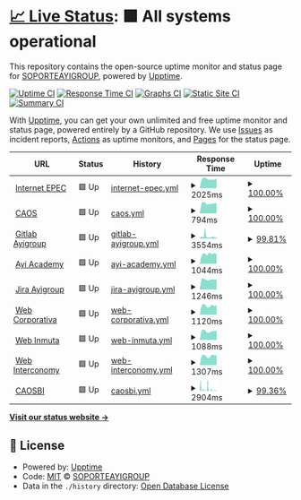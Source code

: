 # [📈 Live Status](https://demo.upptime.js.org): <!--live status--> **🟩 All systems operational**

This repository contains the open-source uptime monitor and status page for [SOPORTEAYIGROUP](https://demo.upptime.js.org), powered by [Upptime](https://github.com/upptime/upptime).

[![Uptime CI](https://github.com/SOPORTEAYIGROUP/AYIGROUP/workflows/Uptime%20CI/badge.svg)](https://github.com/SOPORTEAYIGROUP/AYIGROUP/actions?query=workflow%3A%22Uptime+CI%22)
[![Response Time CI](https://github.com/SOPORTEAYIGROUP/AYIGROUP/workflows/Response%20Time%20CI/badge.svg)](https://github.com/SOPORTEAYIGROUP/AYIGROUP/actions?query=workflow%3A%22Response+Time+CI%22)
[![Graphs CI](https://github.com/SOPORTEAYIGROUP/AYIGROUP/workflows/Graphs%20CI/badge.svg)](https://github.com/SOPORTEAYIGROUP/AYIGROUP/actions?query=workflow%3A%22Graphs+CI%22)
[![Static Site CI](https://github.com/SOPORTEAYIGROUP/AYIGROUP/workflows/Static%20Site%20CI/badge.svg)](https://github.com/SOPORTEAYIGROUP/AYIGROUP/actions?query=workflow%3A%22Static+Site+CI%22)
[![Summary CI](https://github.com/SOPORTEAYIGROUP/AYIGROUP/workflows/Summary%20CI/badge.svg)](https://github.com/SOPORTEAYIGROUP/AYIGROUP/actions?query=workflow%3A%22Summary+CI%22)

With [Upptime](https://upptime.js.org), you can get your own unlimited and free uptime monitor and status page, powered entirely by a GitHub repository. We use [Issues](https://github.com/SOPORTEAYIGROUP/AYIGROUP/issues) as incident reports, [Actions](https://github.com/SOPORTEAYIGROUP/AYIGROUP/actions) as uptime monitors, and [Pages](https://demo.upptime.js.org) for the status page.

<!--start: status pages-->
<!-- This summary is generated by Upptime (https://github.com/upptime/upptime) -->
<!-- Do not edit this manually, your changes will be overwritten -->
<!-- prettier-ignore -->
| URL | Status | History | Response Time | Uptime |
| --- | ------ | ------- | ------------- | ------ |
| <img alt="" src="https://icons.duckduckgo.com/ip3/null.ico" height="13"> [Internet EPEC](190.96.117.110) | 🟩 Up | [internet-epec.yml](https://github.com/SOPORTEAYIGROUP/AYIGROUP/commits/HEAD/history/internet-epec.yml) | <details><summary><img alt="Response time graph" src="./graphs/internet-epec/response-time-week.png" height="20"> 2025ms</summary><br><a href="https://SOPORTEAYIGROUP.github.io/AYIGROUP/history/internet-epec"><img alt="Response time 1883" src="https://img.shields.io/endpoint?url=https%3A%2F%2Fraw.githubusercontent.com%2FSOPORTEAYIGROUP%2FAYIGROUP%2FHEAD%2Fapi%2Finternet-epec%2Fresponse-time.json"></a><br><a href="https://SOPORTEAYIGROUP.github.io/AYIGROUP/history/internet-epec"><img alt="24-hour response time 2158" src="https://img.shields.io/endpoint?url=https%3A%2F%2Fraw.githubusercontent.com%2FSOPORTEAYIGROUP%2FAYIGROUP%2FHEAD%2Fapi%2Finternet-epec%2Fresponse-time-day.json"></a><br><a href="https://SOPORTEAYIGROUP.github.io/AYIGROUP/history/internet-epec"><img alt="7-day response time 2025" src="https://img.shields.io/endpoint?url=https%3A%2F%2Fraw.githubusercontent.com%2FSOPORTEAYIGROUP%2FAYIGROUP%2FHEAD%2Fapi%2Finternet-epec%2Fresponse-time-week.json"></a><br><a href="https://SOPORTEAYIGROUP.github.io/AYIGROUP/history/internet-epec"><img alt="30-day response time 1917" src="https://img.shields.io/endpoint?url=https%3A%2F%2Fraw.githubusercontent.com%2FSOPORTEAYIGROUP%2FAYIGROUP%2FHEAD%2Fapi%2Finternet-epec%2Fresponse-time-month.json"></a><br><a href="https://SOPORTEAYIGROUP.github.io/AYIGROUP/history/internet-epec"><img alt="1-year response time 1883" src="https://img.shields.io/endpoint?url=https%3A%2F%2Fraw.githubusercontent.com%2FSOPORTEAYIGROUP%2FAYIGROUP%2FHEAD%2Fapi%2Finternet-epec%2Fresponse-time-year.json"></a></details> | <details><summary><a href="https://SOPORTEAYIGROUP.github.io/AYIGROUP/history/internet-epec">100.00%</a></summary><a href="https://SOPORTEAYIGROUP.github.io/AYIGROUP/history/internet-epec"><img alt="All-time uptime 96.44%" src="https://img.shields.io/endpoint?url=https%3A%2F%2Fraw.githubusercontent.com%2FSOPORTEAYIGROUP%2FAYIGROUP%2FHEAD%2Fapi%2Finternet-epec%2Fuptime.json"></a><br><a href="https://SOPORTEAYIGROUP.github.io/AYIGROUP/history/internet-epec"><img alt="24-hour uptime 100.00%" src="https://img.shields.io/endpoint?url=https%3A%2F%2Fraw.githubusercontent.com%2FSOPORTEAYIGROUP%2FAYIGROUP%2FHEAD%2Fapi%2Finternet-epec%2Fuptime-day.json"></a><br><a href="https://SOPORTEAYIGROUP.github.io/AYIGROUP/history/internet-epec"><img alt="7-day uptime 100.00%" src="https://img.shields.io/endpoint?url=https%3A%2F%2Fraw.githubusercontent.com%2FSOPORTEAYIGROUP%2FAYIGROUP%2FHEAD%2Fapi%2Finternet-epec%2Fuptime-week.json"></a><br><a href="https://SOPORTEAYIGROUP.github.io/AYIGROUP/history/internet-epec"><img alt="30-day uptime 96.30%" src="https://img.shields.io/endpoint?url=https%3A%2F%2Fraw.githubusercontent.com%2FSOPORTEAYIGROUP%2FAYIGROUP%2FHEAD%2Fapi%2Finternet-epec%2Fuptime-month.json"></a><br><a href="https://SOPORTEAYIGROUP.github.io/AYIGROUP/history/internet-epec"><img alt="1-year uptime 96.44%" src="https://img.shields.io/endpoint?url=https%3A%2F%2Fraw.githubusercontent.com%2FSOPORTEAYIGROUP%2FAYIGROUP%2FHEAD%2Fapi%2Finternet-epec%2Fuptime-year.json"></a></details>
| <img alt="" src="https://icons.duckduckgo.com/ip3/caos.ayi-asociados.com.ico" height="13"> [CAOS](http://caos.ayi-asociados.com/) | 🟩 Up | [caos.yml](https://github.com/SOPORTEAYIGROUP/AYIGROUP/commits/HEAD/history/caos.yml) | <details><summary><img alt="Response time graph" src="./graphs/caos/response-time-week.png" height="20"> 794ms</summary><br><a href="https://SOPORTEAYIGROUP.github.io/AYIGROUP/history/caos"><img alt="Response time 895" src="https://img.shields.io/endpoint?url=https%3A%2F%2Fraw.githubusercontent.com%2FSOPORTEAYIGROUP%2FAYIGROUP%2FHEAD%2Fapi%2Fcaos%2Fresponse-time.json"></a><br><a href="https://SOPORTEAYIGROUP.github.io/AYIGROUP/history/caos"><img alt="24-hour response time 823" src="https://img.shields.io/endpoint?url=https%3A%2F%2Fraw.githubusercontent.com%2FSOPORTEAYIGROUP%2FAYIGROUP%2FHEAD%2Fapi%2Fcaos%2Fresponse-time-day.json"></a><br><a href="https://SOPORTEAYIGROUP.github.io/AYIGROUP/history/caos"><img alt="7-day response time 794" src="https://img.shields.io/endpoint?url=https%3A%2F%2Fraw.githubusercontent.com%2FSOPORTEAYIGROUP%2FAYIGROUP%2FHEAD%2Fapi%2Fcaos%2Fresponse-time-week.json"></a><br><a href="https://SOPORTEAYIGROUP.github.io/AYIGROUP/history/caos"><img alt="30-day response time 881" src="https://img.shields.io/endpoint?url=https%3A%2F%2Fraw.githubusercontent.com%2FSOPORTEAYIGROUP%2FAYIGROUP%2FHEAD%2Fapi%2Fcaos%2Fresponse-time-month.json"></a><br><a href="https://SOPORTEAYIGROUP.github.io/AYIGROUP/history/caos"><img alt="1-year response time 903" src="https://img.shields.io/endpoint?url=https%3A%2F%2Fraw.githubusercontent.com%2FSOPORTEAYIGROUP%2FAYIGROUP%2FHEAD%2Fapi%2Fcaos%2Fresponse-time-year.json"></a></details> | <details><summary><a href="https://SOPORTEAYIGROUP.github.io/AYIGROUP/history/caos">100.00%</a></summary><a href="https://SOPORTEAYIGROUP.github.io/AYIGROUP/history/caos"><img alt="All-time uptime 98.76%" src="https://img.shields.io/endpoint?url=https%3A%2F%2Fraw.githubusercontent.com%2FSOPORTEAYIGROUP%2FAYIGROUP%2FHEAD%2Fapi%2Fcaos%2Fuptime.json"></a><br><a href="https://SOPORTEAYIGROUP.github.io/AYIGROUP/history/caos"><img alt="24-hour uptime 100.00%" src="https://img.shields.io/endpoint?url=https%3A%2F%2Fraw.githubusercontent.com%2FSOPORTEAYIGROUP%2FAYIGROUP%2FHEAD%2Fapi%2Fcaos%2Fuptime-day.json"></a><br><a href="https://SOPORTEAYIGROUP.github.io/AYIGROUP/history/caos"><img alt="7-day uptime 100.00%" src="https://img.shields.io/endpoint?url=https%3A%2F%2Fraw.githubusercontent.com%2FSOPORTEAYIGROUP%2FAYIGROUP%2FHEAD%2Fapi%2Fcaos%2Fuptime-week.json"></a><br><a href="https://SOPORTEAYIGROUP.github.io/AYIGROUP/history/caos"><img alt="30-day uptime 94.18%" src="https://img.shields.io/endpoint?url=https%3A%2F%2Fraw.githubusercontent.com%2FSOPORTEAYIGROUP%2FAYIGROUP%2FHEAD%2Fapi%2Fcaos%2Fuptime-month.json"></a><br><a href="https://SOPORTEAYIGROUP.github.io/AYIGROUP/history/caos"><img alt="1-year uptime 98.68%" src="https://img.shields.io/endpoint?url=https%3A%2F%2Fraw.githubusercontent.com%2FSOPORTEAYIGROUP%2FAYIGROUP%2FHEAD%2Fapi%2Fcaos%2Fuptime-year.json"></a></details>
| <img alt="" src="https://icons.duckduckgo.com/ip3/gitlab.ayi-asociados.com.ico" height="13"> [Gitlab Ayigroup](https://gitlab.ayi-asociados.com/) | 🟩 Up | [gitlab-ayigroup.yml](https://github.com/SOPORTEAYIGROUP/AYIGROUP/commits/HEAD/history/gitlab-ayigroup.yml) | <details><summary><img alt="Response time graph" src="./graphs/gitlab-ayigroup/response-time-week.png" height="20"> 3554ms</summary><br><a href="https://SOPORTEAYIGROUP.github.io/AYIGROUP/history/gitlab-ayigroup"><img alt="Response time 3235" src="https://img.shields.io/endpoint?url=https%3A%2F%2Fraw.githubusercontent.com%2FSOPORTEAYIGROUP%2FAYIGROUP%2FHEAD%2Fapi%2Fgitlab-ayigroup%2Fresponse-time.json"></a><br><a href="https://SOPORTEAYIGROUP.github.io/AYIGROUP/history/gitlab-ayigroup"><img alt="24-hour response time 1870" src="https://img.shields.io/endpoint?url=https%3A%2F%2Fraw.githubusercontent.com%2FSOPORTEAYIGROUP%2FAYIGROUP%2FHEAD%2Fapi%2Fgitlab-ayigroup%2Fresponse-time-day.json"></a><br><a href="https://SOPORTEAYIGROUP.github.io/AYIGROUP/history/gitlab-ayigroup"><img alt="7-day response time 3554" src="https://img.shields.io/endpoint?url=https%3A%2F%2Fraw.githubusercontent.com%2FSOPORTEAYIGROUP%2FAYIGROUP%2FHEAD%2Fapi%2Fgitlab-ayigroup%2Fresponse-time-week.json"></a><br><a href="https://SOPORTEAYIGROUP.github.io/AYIGROUP/history/gitlab-ayigroup"><img alt="30-day response time 4560" src="https://img.shields.io/endpoint?url=https%3A%2F%2Fraw.githubusercontent.com%2FSOPORTEAYIGROUP%2FAYIGROUP%2FHEAD%2Fapi%2Fgitlab-ayigroup%2Fresponse-time-month.json"></a><br><a href="https://SOPORTEAYIGROUP.github.io/AYIGROUP/history/gitlab-ayigroup"><img alt="1-year response time 3358" src="https://img.shields.io/endpoint?url=https%3A%2F%2Fraw.githubusercontent.com%2FSOPORTEAYIGROUP%2FAYIGROUP%2FHEAD%2Fapi%2Fgitlab-ayigroup%2Fresponse-time-year.json"></a></details> | <details><summary><a href="https://SOPORTEAYIGROUP.github.io/AYIGROUP/history/gitlab-ayigroup">99.81%</a></summary><a href="https://SOPORTEAYIGROUP.github.io/AYIGROUP/history/gitlab-ayigroup"><img alt="All-time uptime 98.82%" src="https://img.shields.io/endpoint?url=https%3A%2F%2Fraw.githubusercontent.com%2FSOPORTEAYIGROUP%2FAYIGROUP%2FHEAD%2Fapi%2Fgitlab-ayigroup%2Fuptime.json"></a><br><a href="https://SOPORTEAYIGROUP.github.io/AYIGROUP/history/gitlab-ayigroup"><img alt="24-hour uptime 100.00%" src="https://img.shields.io/endpoint?url=https%3A%2F%2Fraw.githubusercontent.com%2FSOPORTEAYIGROUP%2FAYIGROUP%2FHEAD%2Fapi%2Fgitlab-ayigroup%2Fuptime-day.json"></a><br><a href="https://SOPORTEAYIGROUP.github.io/AYIGROUP/history/gitlab-ayigroup"><img alt="7-day uptime 99.81%" src="https://img.shields.io/endpoint?url=https%3A%2F%2Fraw.githubusercontent.com%2FSOPORTEAYIGROUP%2FAYIGROUP%2FHEAD%2Fapi%2Fgitlab-ayigroup%2Fuptime-week.json"></a><br><a href="https://SOPORTEAYIGROUP.github.io/AYIGROUP/history/gitlab-ayigroup"><img alt="30-day uptime 96.12%" src="https://img.shields.io/endpoint?url=https%3A%2F%2Fraw.githubusercontent.com%2FSOPORTEAYIGROUP%2FAYIGROUP%2FHEAD%2Fapi%2Fgitlab-ayigroup%2Fuptime-month.json"></a><br><a href="https://SOPORTEAYIGROUP.github.io/AYIGROUP/history/gitlab-ayigroup"><img alt="1-year uptime 98.93%" src="https://img.shields.io/endpoint?url=https%3A%2F%2Fraw.githubusercontent.com%2FSOPORTEAYIGROUP%2FAYIGROUP%2FHEAD%2Fapi%2Fgitlab-ayigroup%2Fuptime-year.json"></a></details>
| <img alt="" src="https://icons.duckduckgo.com/ip3/ayi.academy.ico" height="13"> [Ayi Academy](https://ayi.academy/) | 🟩 Up | [ayi-academy.yml](https://github.com/SOPORTEAYIGROUP/AYIGROUP/commits/HEAD/history/ayi-academy.yml) | <details><summary><img alt="Response time graph" src="./graphs/ayi-academy/response-time-week.png" height="20"> 1044ms</summary><br><a href="https://SOPORTEAYIGROUP.github.io/AYIGROUP/history/ayi-academy"><img alt="Response time 1925" src="https://img.shields.io/endpoint?url=https%3A%2F%2Fraw.githubusercontent.com%2FSOPORTEAYIGROUP%2FAYIGROUP%2FHEAD%2Fapi%2Fayi-academy%2Fresponse-time.json"></a><br><a href="https://SOPORTEAYIGROUP.github.io/AYIGROUP/history/ayi-academy"><img alt="24-hour response time 1001" src="https://img.shields.io/endpoint?url=https%3A%2F%2Fraw.githubusercontent.com%2FSOPORTEAYIGROUP%2FAYIGROUP%2FHEAD%2Fapi%2Fayi-academy%2Fresponse-time-day.json"></a><br><a href="https://SOPORTEAYIGROUP.github.io/AYIGROUP/history/ayi-academy"><img alt="7-day response time 1044" src="https://img.shields.io/endpoint?url=https%3A%2F%2Fraw.githubusercontent.com%2FSOPORTEAYIGROUP%2FAYIGROUP%2FHEAD%2Fapi%2Fayi-academy%2Fresponse-time-week.json"></a><br><a href="https://SOPORTEAYIGROUP.github.io/AYIGROUP/history/ayi-academy"><img alt="30-day response time 1786" src="https://img.shields.io/endpoint?url=https%3A%2F%2Fraw.githubusercontent.com%2FSOPORTEAYIGROUP%2FAYIGROUP%2FHEAD%2Fapi%2Fayi-academy%2Fresponse-time-month.json"></a><br><a href="https://SOPORTEAYIGROUP.github.io/AYIGROUP/history/ayi-academy"><img alt="1-year response time 1999" src="https://img.shields.io/endpoint?url=https%3A%2F%2Fraw.githubusercontent.com%2FSOPORTEAYIGROUP%2FAYIGROUP%2FHEAD%2Fapi%2Fayi-academy%2Fresponse-time-year.json"></a></details> | <details><summary><a href="https://SOPORTEAYIGROUP.github.io/AYIGROUP/history/ayi-academy">100.00%</a></summary><a href="https://SOPORTEAYIGROUP.github.io/AYIGROUP/history/ayi-academy"><img alt="All-time uptime 97.35%" src="https://img.shields.io/endpoint?url=https%3A%2F%2Fraw.githubusercontent.com%2FSOPORTEAYIGROUP%2FAYIGROUP%2FHEAD%2Fapi%2Fayi-academy%2Fuptime.json"></a><br><a href="https://SOPORTEAYIGROUP.github.io/AYIGROUP/history/ayi-academy"><img alt="24-hour uptime 100.00%" src="https://img.shields.io/endpoint?url=https%3A%2F%2Fraw.githubusercontent.com%2FSOPORTEAYIGROUP%2FAYIGROUP%2FHEAD%2Fapi%2Fayi-academy%2Fuptime-day.json"></a><br><a href="https://SOPORTEAYIGROUP.github.io/AYIGROUP/history/ayi-academy"><img alt="7-day uptime 100.00%" src="https://img.shields.io/endpoint?url=https%3A%2F%2Fraw.githubusercontent.com%2FSOPORTEAYIGROUP%2FAYIGROUP%2FHEAD%2Fapi%2Fayi-academy%2Fuptime-week.json"></a><br><a href="https://SOPORTEAYIGROUP.github.io/AYIGROUP/history/ayi-academy"><img alt="30-day uptime 94.43%" src="https://img.shields.io/endpoint?url=https%3A%2F%2Fraw.githubusercontent.com%2FSOPORTEAYIGROUP%2FAYIGROUP%2FHEAD%2Fapi%2Fayi-academy%2Fuptime-month.json"></a><br><a href="https://SOPORTEAYIGROUP.github.io/AYIGROUP/history/ayi-academy"><img alt="1-year uptime 97.19%" src="https://img.shields.io/endpoint?url=https%3A%2F%2Fraw.githubusercontent.com%2FSOPORTEAYIGROUP%2FAYIGROUP%2FHEAD%2Fapi%2Fayi-academy%2Fuptime-year.json"></a></details>
| <img alt="" src="https://icons.duckduckgo.com/ip3/jira.ayi-asociados.com.ico" height="13"> [Jira Ayigroup](https://jira.ayi-asociados.com/) | 🟩 Up | [jira-ayigroup.yml](https://github.com/SOPORTEAYIGROUP/AYIGROUP/commits/HEAD/history/jira-ayigroup.yml) | <details><summary><img alt="Response time graph" src="./graphs/jira-ayigroup/response-time-week.png" height="20"> 1246ms</summary><br><a href="https://SOPORTEAYIGROUP.github.io/AYIGROUP/history/jira-ayigroup"><img alt="Response time 1319" src="https://img.shields.io/endpoint?url=https%3A%2F%2Fraw.githubusercontent.com%2FSOPORTEAYIGROUP%2FAYIGROUP%2FHEAD%2Fapi%2Fjira-ayigroup%2Fresponse-time.json"></a><br><a href="https://SOPORTEAYIGROUP.github.io/AYIGROUP/history/jira-ayigroup"><img alt="24-hour response time 1211" src="https://img.shields.io/endpoint?url=https%3A%2F%2Fraw.githubusercontent.com%2FSOPORTEAYIGROUP%2FAYIGROUP%2FHEAD%2Fapi%2Fjira-ayigroup%2Fresponse-time-day.json"></a><br><a href="https://SOPORTEAYIGROUP.github.io/AYIGROUP/history/jira-ayigroup"><img alt="7-day response time 1246" src="https://img.shields.io/endpoint?url=https%3A%2F%2Fraw.githubusercontent.com%2FSOPORTEAYIGROUP%2FAYIGROUP%2FHEAD%2Fapi%2Fjira-ayigroup%2Fresponse-time-week.json"></a><br><a href="https://SOPORTEAYIGROUP.github.io/AYIGROUP/history/jira-ayigroup"><img alt="30-day response time 1221" src="https://img.shields.io/endpoint?url=https%3A%2F%2Fraw.githubusercontent.com%2FSOPORTEAYIGROUP%2FAYIGROUP%2FHEAD%2Fapi%2Fjira-ayigroup%2Fresponse-time-month.json"></a><br><a href="https://SOPORTEAYIGROUP.github.io/AYIGROUP/history/jira-ayigroup"><img alt="1-year response time 1330" src="https://img.shields.io/endpoint?url=https%3A%2F%2Fraw.githubusercontent.com%2FSOPORTEAYIGROUP%2FAYIGROUP%2FHEAD%2Fapi%2Fjira-ayigroup%2Fresponse-time-year.json"></a></details> | <details><summary><a href="https://SOPORTEAYIGROUP.github.io/AYIGROUP/history/jira-ayigroup">100.00%</a></summary><a href="https://SOPORTEAYIGROUP.github.io/AYIGROUP/history/jira-ayigroup"><img alt="All-time uptime 98.67%" src="https://img.shields.io/endpoint?url=https%3A%2F%2Fraw.githubusercontent.com%2FSOPORTEAYIGROUP%2FAYIGROUP%2FHEAD%2Fapi%2Fjira-ayigroup%2Fuptime.json"></a><br><a href="https://SOPORTEAYIGROUP.github.io/AYIGROUP/history/jira-ayigroup"><img alt="24-hour uptime 100.00%" src="https://img.shields.io/endpoint?url=https%3A%2F%2Fraw.githubusercontent.com%2FSOPORTEAYIGROUP%2FAYIGROUP%2FHEAD%2Fapi%2Fjira-ayigroup%2Fuptime-day.json"></a><br><a href="https://SOPORTEAYIGROUP.github.io/AYIGROUP/history/jira-ayigroup"><img alt="7-day uptime 100.00%" src="https://img.shields.io/endpoint?url=https%3A%2F%2Fraw.githubusercontent.com%2FSOPORTEAYIGROUP%2FAYIGROUP%2FHEAD%2Fapi%2Fjira-ayigroup%2Fuptime-week.json"></a><br><a href="https://SOPORTEAYIGROUP.github.io/AYIGROUP/history/jira-ayigroup"><img alt="30-day uptime 94.43%" src="https://img.shields.io/endpoint?url=https%3A%2F%2Fraw.githubusercontent.com%2FSOPORTEAYIGROUP%2FAYIGROUP%2FHEAD%2Fapi%2Fjira-ayigroup%2Fuptime-month.json"></a><br><a href="https://SOPORTEAYIGROUP.github.io/AYIGROUP/history/jira-ayigroup"><img alt="1-year uptime 98.59%" src="https://img.shields.io/endpoint?url=https%3A%2F%2Fraw.githubusercontent.com%2FSOPORTEAYIGROUP%2FAYIGROUP%2FHEAD%2Fapi%2Fjira-ayigroup%2Fuptime-year.json"></a></details>
| <img alt="" src="https://icons.duckduckgo.com/ip3/ayi.group.ico" height="13"> [Web Corporativa](https://ayi.group/) | 🟩 Up | [web-corporativa.yml](https://github.com/SOPORTEAYIGROUP/AYIGROUP/commits/HEAD/history/web-corporativa.yml) | <details><summary><img alt="Response time graph" src="./graphs/web-corporativa/response-time-week.png" height="20"> 1120ms</summary><br><a href="https://SOPORTEAYIGROUP.github.io/AYIGROUP/history/web-corporativa"><img alt="Response time 1460" src="https://img.shields.io/endpoint?url=https%3A%2F%2Fraw.githubusercontent.com%2FSOPORTEAYIGROUP%2FAYIGROUP%2FHEAD%2Fapi%2Fweb-corporativa%2Fresponse-time.json"></a><br><a href="https://SOPORTEAYIGROUP.github.io/AYIGROUP/history/web-corporativa"><img alt="24-hour response time 1199" src="https://img.shields.io/endpoint?url=https%3A%2F%2Fraw.githubusercontent.com%2FSOPORTEAYIGROUP%2FAYIGROUP%2FHEAD%2Fapi%2Fweb-corporativa%2Fresponse-time-day.json"></a><br><a href="https://SOPORTEAYIGROUP.github.io/AYIGROUP/history/web-corporativa"><img alt="7-day response time 1120" src="https://img.shields.io/endpoint?url=https%3A%2F%2Fraw.githubusercontent.com%2FSOPORTEAYIGROUP%2FAYIGROUP%2FHEAD%2Fapi%2Fweb-corporativa%2Fresponse-time-week.json"></a><br><a href="https://SOPORTEAYIGROUP.github.io/AYIGROUP/history/web-corporativa"><img alt="30-day response time 1147" src="https://img.shields.io/endpoint?url=https%3A%2F%2Fraw.githubusercontent.com%2FSOPORTEAYIGROUP%2FAYIGROUP%2FHEAD%2Fapi%2Fweb-corporativa%2Fresponse-time-month.json"></a><br><a href="https://SOPORTEAYIGROUP.github.io/AYIGROUP/history/web-corporativa"><img alt="1-year response time 1464" src="https://img.shields.io/endpoint?url=https%3A%2F%2Fraw.githubusercontent.com%2FSOPORTEAYIGROUP%2FAYIGROUP%2FHEAD%2Fapi%2Fweb-corporativa%2Fresponse-time-year.json"></a></details> | <details><summary><a href="https://SOPORTEAYIGROUP.github.io/AYIGROUP/history/web-corporativa">100.00%</a></summary><a href="https://SOPORTEAYIGROUP.github.io/AYIGROUP/history/web-corporativa"><img alt="All-time uptime 99.31%" src="https://img.shields.io/endpoint?url=https%3A%2F%2Fraw.githubusercontent.com%2FSOPORTEAYIGROUP%2FAYIGROUP%2FHEAD%2Fapi%2Fweb-corporativa%2Fuptime.json"></a><br><a href="https://SOPORTEAYIGROUP.github.io/AYIGROUP/history/web-corporativa"><img alt="24-hour uptime 100.00%" src="https://img.shields.io/endpoint?url=https%3A%2F%2Fraw.githubusercontent.com%2FSOPORTEAYIGROUP%2FAYIGROUP%2FHEAD%2Fapi%2Fweb-corporativa%2Fuptime-day.json"></a><br><a href="https://SOPORTEAYIGROUP.github.io/AYIGROUP/history/web-corporativa"><img alt="7-day uptime 100.00%" src="https://img.shields.io/endpoint?url=https%3A%2F%2Fraw.githubusercontent.com%2FSOPORTEAYIGROUP%2FAYIGROUP%2FHEAD%2Fapi%2Fweb-corporativa%2Fuptime-week.json"></a><br><a href="https://SOPORTEAYIGROUP.github.io/AYIGROUP/history/web-corporativa"><img alt="30-day uptime 100.00%" src="https://img.shields.io/endpoint?url=https%3A%2F%2Fraw.githubusercontent.com%2FSOPORTEAYIGROUP%2FAYIGROUP%2FHEAD%2Fapi%2Fweb-corporativa%2Fuptime-month.json"></a><br><a href="https://SOPORTEAYIGROUP.github.io/AYIGROUP/history/web-corporativa"><img alt="1-year uptime 99.27%" src="https://img.shields.io/endpoint?url=https%3A%2F%2Fraw.githubusercontent.com%2FSOPORTEAYIGROUP%2FAYIGROUP%2FHEAD%2Fapi%2Fweb-corporativa%2Fuptime-year.json"></a></details>
| <img alt="" src="https://icons.duckduckgo.com/ip3/inmuta.com.ico" height="13"> [Web Inmuta](https://inmuta.com/) | 🟩 Up | [web-inmuta.yml](https://github.com/SOPORTEAYIGROUP/AYIGROUP/commits/HEAD/history/web-inmuta.yml) | <details><summary><img alt="Response time graph" src="./graphs/web-inmuta/response-time-week.png" height="20"> 1088ms</summary><br><a href="https://SOPORTEAYIGROUP.github.io/AYIGROUP/history/web-inmuta"><img alt="Response time 1099" src="https://img.shields.io/endpoint?url=https%3A%2F%2Fraw.githubusercontent.com%2FSOPORTEAYIGROUP%2FAYIGROUP%2FHEAD%2Fapi%2Fweb-inmuta%2Fresponse-time.json"></a><br><a href="https://SOPORTEAYIGROUP.github.io/AYIGROUP/history/web-inmuta"><img alt="24-hour response time 1160" src="https://img.shields.io/endpoint?url=https%3A%2F%2Fraw.githubusercontent.com%2FSOPORTEAYIGROUP%2FAYIGROUP%2FHEAD%2Fapi%2Fweb-inmuta%2Fresponse-time-day.json"></a><br><a href="https://SOPORTEAYIGROUP.github.io/AYIGROUP/history/web-inmuta"><img alt="7-day response time 1088" src="https://img.shields.io/endpoint?url=https%3A%2F%2Fraw.githubusercontent.com%2FSOPORTEAYIGROUP%2FAYIGROUP%2FHEAD%2Fapi%2Fweb-inmuta%2Fresponse-time-week.json"></a><br><a href="https://SOPORTEAYIGROUP.github.io/AYIGROUP/history/web-inmuta"><img alt="30-day response time 1100" src="https://img.shields.io/endpoint?url=https%3A%2F%2Fraw.githubusercontent.com%2FSOPORTEAYIGROUP%2FAYIGROUP%2FHEAD%2Fapi%2Fweb-inmuta%2Fresponse-time-month.json"></a><br><a href="https://SOPORTEAYIGROUP.github.io/AYIGROUP/history/web-inmuta"><img alt="1-year response time 1098" src="https://img.shields.io/endpoint?url=https%3A%2F%2Fraw.githubusercontent.com%2FSOPORTEAYIGROUP%2FAYIGROUP%2FHEAD%2Fapi%2Fweb-inmuta%2Fresponse-time-year.json"></a></details> | <details><summary><a href="https://SOPORTEAYIGROUP.github.io/AYIGROUP/history/web-inmuta">100.00%</a></summary><a href="https://SOPORTEAYIGROUP.github.io/AYIGROUP/history/web-inmuta"><img alt="All-time uptime 99.59%" src="https://img.shields.io/endpoint?url=https%3A%2F%2Fraw.githubusercontent.com%2FSOPORTEAYIGROUP%2FAYIGROUP%2FHEAD%2Fapi%2Fweb-inmuta%2Fuptime.json"></a><br><a href="https://SOPORTEAYIGROUP.github.io/AYIGROUP/history/web-inmuta"><img alt="24-hour uptime 100.00%" src="https://img.shields.io/endpoint?url=https%3A%2F%2Fraw.githubusercontent.com%2FSOPORTEAYIGROUP%2FAYIGROUP%2FHEAD%2Fapi%2Fweb-inmuta%2Fuptime-day.json"></a><br><a href="https://SOPORTEAYIGROUP.github.io/AYIGROUP/history/web-inmuta"><img alt="7-day uptime 100.00%" src="https://img.shields.io/endpoint?url=https%3A%2F%2Fraw.githubusercontent.com%2FSOPORTEAYIGROUP%2FAYIGROUP%2FHEAD%2Fapi%2Fweb-inmuta%2Fuptime-week.json"></a><br><a href="https://SOPORTEAYIGROUP.github.io/AYIGROUP/history/web-inmuta"><img alt="30-day uptime 100.00%" src="https://img.shields.io/endpoint?url=https%3A%2F%2Fraw.githubusercontent.com%2FSOPORTEAYIGROUP%2FAYIGROUP%2FHEAD%2Fapi%2Fweb-inmuta%2Fuptime-month.json"></a><br><a href="https://SOPORTEAYIGROUP.github.io/AYIGROUP/history/web-inmuta"><img alt="1-year uptime 99.56%" src="https://img.shields.io/endpoint?url=https%3A%2F%2Fraw.githubusercontent.com%2FSOPORTEAYIGROUP%2FAYIGROUP%2FHEAD%2Fapi%2Fweb-inmuta%2Fuptime-year.json"></a></details>
| <img alt="" src="https://icons.duckduckgo.com/ip3/interconomy.biz.ico" height="13"> [Web Interconomy](https://interconomy.biz/) | 🟩 Up | [web-interconomy.yml](https://github.com/SOPORTEAYIGROUP/AYIGROUP/commits/HEAD/history/web-interconomy.yml) | <details><summary><img alt="Response time graph" src="./graphs/web-interconomy/response-time-week.png" height="20"> 1307ms</summary><br><a href="https://SOPORTEAYIGROUP.github.io/AYIGROUP/history/web-interconomy"><img alt="Response time 1342" src="https://img.shields.io/endpoint?url=https%3A%2F%2Fraw.githubusercontent.com%2FSOPORTEAYIGROUP%2FAYIGROUP%2FHEAD%2Fapi%2Fweb-interconomy%2Fresponse-time.json"></a><br><a href="https://SOPORTEAYIGROUP.github.io/AYIGROUP/history/web-interconomy"><img alt="24-hour response time 1360" src="https://img.shields.io/endpoint?url=https%3A%2F%2Fraw.githubusercontent.com%2FSOPORTEAYIGROUP%2FAYIGROUP%2FHEAD%2Fapi%2Fweb-interconomy%2Fresponse-time-day.json"></a><br><a href="https://SOPORTEAYIGROUP.github.io/AYIGROUP/history/web-interconomy"><img alt="7-day response time 1307" src="https://img.shields.io/endpoint?url=https%3A%2F%2Fraw.githubusercontent.com%2FSOPORTEAYIGROUP%2FAYIGROUP%2FHEAD%2Fapi%2Fweb-interconomy%2Fresponse-time-week.json"></a><br><a href="https://SOPORTEAYIGROUP.github.io/AYIGROUP/history/web-interconomy"><img alt="30-day response time 1357" src="https://img.shields.io/endpoint?url=https%3A%2F%2Fraw.githubusercontent.com%2FSOPORTEAYIGROUP%2FAYIGROUP%2FHEAD%2Fapi%2Fweb-interconomy%2Fresponse-time-month.json"></a><br><a href="https://SOPORTEAYIGROUP.github.io/AYIGROUP/history/web-interconomy"><img alt="1-year response time 1352" src="https://img.shields.io/endpoint?url=https%3A%2F%2Fraw.githubusercontent.com%2FSOPORTEAYIGROUP%2FAYIGROUP%2FHEAD%2Fapi%2Fweb-interconomy%2Fresponse-time-year.json"></a></details> | <details><summary><a href="https://SOPORTEAYIGROUP.github.io/AYIGROUP/history/web-interconomy">100.00%</a></summary><a href="https://SOPORTEAYIGROUP.github.io/AYIGROUP/history/web-interconomy"><img alt="All-time uptime 98.41%" src="https://img.shields.io/endpoint?url=https%3A%2F%2Fraw.githubusercontent.com%2FSOPORTEAYIGROUP%2FAYIGROUP%2FHEAD%2Fapi%2Fweb-interconomy%2Fuptime.json"></a><br><a href="https://SOPORTEAYIGROUP.github.io/AYIGROUP/history/web-interconomy"><img alt="24-hour uptime 100.00%" src="https://img.shields.io/endpoint?url=https%3A%2F%2Fraw.githubusercontent.com%2FSOPORTEAYIGROUP%2FAYIGROUP%2FHEAD%2Fapi%2Fweb-interconomy%2Fuptime-day.json"></a><br><a href="https://SOPORTEAYIGROUP.github.io/AYIGROUP/history/web-interconomy"><img alt="7-day uptime 100.00%" src="https://img.shields.io/endpoint?url=https%3A%2F%2Fraw.githubusercontent.com%2FSOPORTEAYIGROUP%2FAYIGROUP%2FHEAD%2Fapi%2Fweb-interconomy%2Fuptime-week.json"></a><br><a href="https://SOPORTEAYIGROUP.github.io/AYIGROUP/history/web-interconomy"><img alt="30-day uptime 100.00%" src="https://img.shields.io/endpoint?url=https%3A%2F%2Fraw.githubusercontent.com%2FSOPORTEAYIGROUP%2FAYIGROUP%2FHEAD%2Fapi%2Fweb-interconomy%2Fuptime-month.json"></a><br><a href="https://SOPORTEAYIGROUP.github.io/AYIGROUP/history/web-interconomy"><img alt="1-year uptime 98.31%" src="https://img.shields.io/endpoint?url=https%3A%2F%2Fraw.githubusercontent.com%2FSOPORTEAYIGROUP%2FAYIGROUP%2FHEAD%2Fapi%2Fweb-interconomy%2Fuptime-year.json"></a></details>
| <img alt="" src="https://icons.duckduckgo.com/ip3/caosbi.ayi-asociados.com.ico" height="13"> [CAOSBI](https://caosbi.ayi-asociados.com/) | 🟩 Up | [caosbi.yml](https://github.com/SOPORTEAYIGROUP/AYIGROUP/commits/HEAD/history/caosbi.yml) | <details><summary><img alt="Response time graph" src="./graphs/caosbi/response-time-week.png" height="20"> 2904ms</summary><br><a href="https://SOPORTEAYIGROUP.github.io/AYIGROUP/history/caosbi"><img alt="Response time 2101" src="https://img.shields.io/endpoint?url=https%3A%2F%2Fraw.githubusercontent.com%2FSOPORTEAYIGROUP%2FAYIGROUP%2FHEAD%2Fapi%2Fcaosbi%2Fresponse-time.json"></a><br><a href="https://SOPORTEAYIGROUP.github.io/AYIGROUP/history/caosbi"><img alt="24-hour response time 4364" src="https://img.shields.io/endpoint?url=https%3A%2F%2Fraw.githubusercontent.com%2FSOPORTEAYIGROUP%2FAYIGROUP%2FHEAD%2Fapi%2Fcaosbi%2Fresponse-time-day.json"></a><br><a href="https://SOPORTEAYIGROUP.github.io/AYIGROUP/history/caosbi"><img alt="7-day response time 2904" src="https://img.shields.io/endpoint?url=https%3A%2F%2Fraw.githubusercontent.com%2FSOPORTEAYIGROUP%2FAYIGROUP%2FHEAD%2Fapi%2Fcaosbi%2Fresponse-time-week.json"></a><br><a href="https://SOPORTEAYIGROUP.github.io/AYIGROUP/history/caosbi"><img alt="30-day response time 3521" src="https://img.shields.io/endpoint?url=https%3A%2F%2Fraw.githubusercontent.com%2FSOPORTEAYIGROUP%2FAYIGROUP%2FHEAD%2Fapi%2Fcaosbi%2Fresponse-time-month.json"></a><br><a href="https://SOPORTEAYIGROUP.github.io/AYIGROUP/history/caosbi"><img alt="1-year response time 2168" src="https://img.shields.io/endpoint?url=https%3A%2F%2Fraw.githubusercontent.com%2FSOPORTEAYIGROUP%2FAYIGROUP%2FHEAD%2Fapi%2Fcaosbi%2Fresponse-time-year.json"></a></details> | <details><summary><a href="https://SOPORTEAYIGROUP.github.io/AYIGROUP/history/caosbi">99.36%</a></summary><a href="https://SOPORTEAYIGROUP.github.io/AYIGROUP/history/caosbi"><img alt="All-time uptime 98.26%" src="https://img.shields.io/endpoint?url=https%3A%2F%2Fraw.githubusercontent.com%2FSOPORTEAYIGROUP%2FAYIGROUP%2FHEAD%2Fapi%2Fcaosbi%2Fuptime.json"></a><br><a href="https://SOPORTEAYIGROUP.github.io/AYIGROUP/history/caosbi"><img alt="24-hour uptime 98.09%" src="https://img.shields.io/endpoint?url=https%3A%2F%2Fraw.githubusercontent.com%2FSOPORTEAYIGROUP%2FAYIGROUP%2FHEAD%2Fapi%2Fcaosbi%2Fuptime-day.json"></a><br><a href="https://SOPORTEAYIGROUP.github.io/AYIGROUP/history/caosbi"><img alt="7-day uptime 99.36%" src="https://img.shields.io/endpoint?url=https%3A%2F%2Fraw.githubusercontent.com%2FSOPORTEAYIGROUP%2FAYIGROUP%2FHEAD%2Fapi%2Fcaosbi%2Fuptime-week.json"></a><br><a href="https://SOPORTEAYIGROUP.github.io/AYIGROUP/history/caosbi"><img alt="30-day uptime 95.80%" src="https://img.shields.io/endpoint?url=https%3A%2F%2Fraw.githubusercontent.com%2FSOPORTEAYIGROUP%2FAYIGROUP%2FHEAD%2Fapi%2Fcaosbi%2Fuptime-month.json"></a><br><a href="https://SOPORTEAYIGROUP.github.io/AYIGROUP/history/caosbi"><img alt="1-year uptime 98.18%" src="https://img.shields.io/endpoint?url=https%3A%2F%2Fraw.githubusercontent.com%2FSOPORTEAYIGROUP%2FAYIGROUP%2FHEAD%2Fapi%2Fcaosbi%2Fuptime-year.json"></a></details>

<!--end: status pages-->

[**Visit our status website →**](https://demo.upptime.js.org)

## 📄 License

- Powered by: [Upptime](https://github.com/upptime/upptime)
- Code: [MIT](./LICENSE) © [SOPORTEAYIGROUP](https://demo.upptime.js.org)
- Data in the `./history` directory: [Open Database License](https://opendatacommons.org/licenses/odbl/1-0/)
